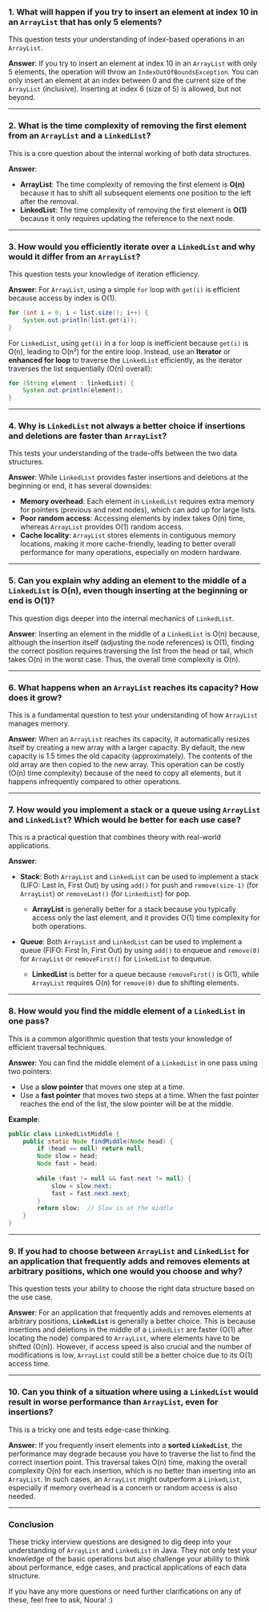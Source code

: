 
### 1. **What will happen if you try to insert an element at index 10 in an `ArrayList` that has only 5 elements?**

This question tests your understanding of index-based operations in an `ArrayList`.

**Answer**: 
If you try to insert an element at index 10 in an `ArrayList` with only 5 elements, the operation will throw an `IndexOutOfBoundsException`. You can only insert an element at an index between 0 and the current size of the `ArrayList` (inclusive). Inserting at index 6 (size of 5) is allowed, but not beyond.

---

### 2. **What is the time complexity of removing the first element from an `ArrayList` and a `LinkedList`?**

This is a core question about the internal working of both data structures.

**Answer**:
- **ArrayList**: The time complexity of removing the first element is **O(n)** because it has to shift all subsequent elements one position to the left after the removal.
- **LinkedList**: The time complexity of removing the first element is **O(1)** because it only requires updating the reference to the next node.

---

### 3. **How would you efficiently iterate over a `LinkedList` and why would it differ from an `ArrayList`?**

This question tests your knowledge of iteration efficiency.

**Answer**:
For `ArrayList`, using a simple `for` loop with `get(i)` is efficient because access by index is O(1). 

```java
for (int i = 0; i < list.size(); i++) {
    System.out.println(list.get(i));
}
```

For `LinkedList`, using `get(i)` in a `for` loop is inefficient because `get(i)` is O(n), leading to O(n²) for the entire loop. Instead, use an **Iterator** or **enhanced for loop** to traverse the `LinkedList` efficiently, as the iterator traverses the list sequentially (O(n) overall):

```java
for (String element : linkedList) {
    System.out.println(element);
}
```

---

### 4. **Why is `LinkedList` not always a better choice if insertions and deletions are faster than `ArrayList`?**

This tests your understanding of the trade-offs between the two data structures.

**Answer**:
While `LinkedList` provides faster insertions and deletions at the beginning or end, it has several downsides:
- **Memory overhead**: Each element in `LinkedList` requires extra memory for pointers (previous and next nodes), which can add up for large lists.
- **Poor random access**: Accessing elements by index takes O(n) time, whereas `ArrayList` provides O(1) random access.
- **Cache locality**: `ArrayList` stores elements in contiguous memory locations, making it more cache-friendly, leading to better overall performance for many operations, especially on modern hardware.

---

### 5. **Can you explain why adding an element to the middle of a `LinkedList` is O(n), even though inserting at the beginning or end is O(1)?**

This question digs deeper into the internal mechanics of `LinkedList`.

**Answer**:
Inserting an element in the middle of a `LinkedList` is O(n) because, although the insertion itself (adjusting the node references) is O(1), finding the correct position requires traversing the list from the head or tail, which takes O(n) in the worst case. Thus, the overall time complexity is O(n).

---

### 6. **What happens when an `ArrayList` reaches its capacity? How does it grow?**

This is a fundamental question to test your understanding of how `ArrayList` manages memory.

**Answer**:
When an `ArrayList` reaches its capacity, it automatically resizes itself by creating a new array with a larger capacity. By default, the new capacity is 1.5 times the old capacity (approximately). The contents of the old array are then copied to the new array. This operation can be costly (O(n) time complexity) because of the need to copy all elements, but it happens infrequently compared to other operations.

---

### 7. **How would you implement a stack or a queue using `ArrayList` and `LinkedList`? Which would be better for each use case?**

This is a practical question that combines theory with real-world applications.

**Answer**:
- **Stack**: Both `ArrayList` and `LinkedList` can be used to implement a stack (LIFO: Last In, First Out) by using `add()` for push and `remove(size-1)` (for `ArrayList`) or `removeLast()` (for `LinkedList`) for pop. 
  - **ArrayList** is generally better for a stack because you typically access only the last element, and it provides O(1) time complexity for both operations.

- **Queue**: Both `ArrayList` and `LinkedList` can be used to implement a queue (FIFO: First In, First Out) by using `add()` to enqueue and `remove(0)` for `ArrayList` or `removeFirst()` for `LinkedList` to dequeue.
  - **LinkedList** is better for a queue because `removeFirst()` is O(1), while `ArrayList` requires O(n) for `remove(0)` due to shifting elements.

---

### 8. **How would you find the middle element of a `LinkedList` in one pass?**

This is a common algorithmic question that tests your knowledge of efficient traversal techniques.

**Answer**:
You can find the middle element of a `LinkedList` in one pass using two pointers:
- Use a **slow pointer** that moves one step at a time.
- Use a **fast pointer** that moves two steps at a time.
When the fast pointer reaches the end of the list, the slow pointer will be at the middle.

**Example**:
```java
public class LinkedListMiddle {
    public static Node findMiddle(Node head) {
        if (head == null) return null;
        Node slow = head;
        Node fast = head;
        
        while (fast != null && fast.next != null) {
            slow = slow.next;
            fast = fast.next.next;
        }
        return slow;  // Slow is at the middle
    }
}
```

---

### 9. **If you had to choose between `ArrayList` and `LinkedList` for an application that frequently adds and removes elements at arbitrary positions, which one would you choose and why?**

This question tests your ability to choose the right data structure based on the use case.

**Answer**:
For an application that frequently adds and removes elements at arbitrary positions, **`LinkedList`** is generally a better choice. This is because insertions and deletions in the middle of a `LinkedList` are faster (O(1) after locating the node) compared to `ArrayList`, where elements have to be shifted (O(n)). However, if access speed is also crucial and the number of modifications is low, `ArrayList` could still be a better choice due to its O(1) access time.

---

### 10. **Can you think of a situation where using a `LinkedList` would result in worse performance than `ArrayList`, even for insertions?**

This is a tricky one and tests edge-case thinking.

**Answer**:
If you frequently insert elements into a **sorted `LinkedList`**, the performance may degrade because you have to traverse the list to find the correct insertion point. This traversal takes O(n) time, making the overall complexity O(n) for each insertion, which is no better than inserting into an `ArrayList`. In such cases, an `ArrayList` might outperform a `LinkedList`, especially if memory overhead is a concern or random access is also needed.

---

### Conclusion

These tricky interview questions are designed to dig deep into your understanding of `ArrayList` and `LinkedList` in Java. They not only test your knowledge of the basic operations but also challenge your ability to think about performance, edge cases, and practical applications of each data structure.

If you have any more questions or need further clarifications on any of these, feel free to ask, Noura! :)

